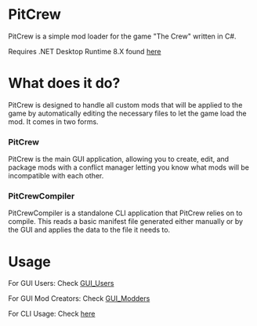 ﻿# PitCrew

PitCrew is a simple mod loader for the game "The Crew" written in C#. 

Requires .NET Desktop Runtime 8.X found [here](https://dotnet.microsoft.com/en-us/download/dotnet/8.0)

# What does it do?

PitCrew is designed to handle all custom mods that will be applied to the game by automatically editing the necessary files to let the game load the mod. It comes in two forms.

### PitCrew
PitCrew is the main GUI application, allowing you to create, edit, and package mods with a conflict manager letting you know what mods will be incompatible with each other.

### PitCrewCompiler
PitCrewCompiler is a standalone CLI application that PitCrew relies on to compile. This reads a basic manifest file generated either manually or by the GUI and applies the data to the file it needs to.

# Usage
For GUI Users: Check [GUI_Users](docs/GUI_Users.md)

For GUI Mod Creators: Check [GUI_Modders](docs/GUI_Modders.md)

For CLI Usage: Check [here](docs/CLI_Usage.md)

